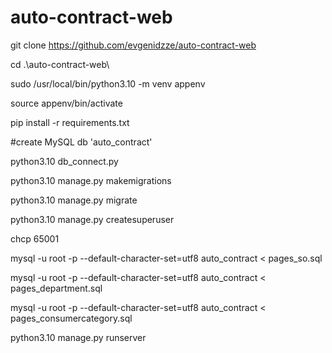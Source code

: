 ﻿# auto-contract-web
 
git clone https://github.com/evgenidzze/auto-contract-web

cd .\auto-contract-web\

sudo /usr/local/bin/python3.10 -m venv appenv 

source appenv/bin/activate 

pip install -r requirements.txt

#create MySQL db 'auto_contract'

python3.10 db_connect.py

python3.10 manage.py makemigrations

python3.10 manage.py migrate

python3.10 manage.py createsuperuser

chcp 65001 

mysql -u root -p --default-character-set=utf8 auto_contract < pages_so.sql

mysql -u root -p --default-character-set=utf8 auto_contract < pages_department.sql

mysql -u root -p --default-character-set=utf8 auto_contract < pages_consumercategory.sql

python3.10 manage.py runserver
